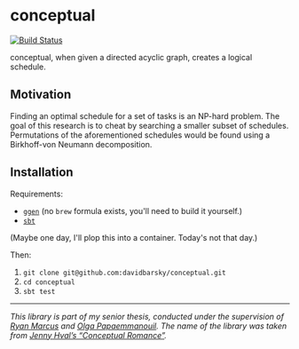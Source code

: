 # conceptual

[![Build Status](https://travis-ci.org/davidbarsky/conceptual.svg?branch=master)](https://travis-ci.org/davidbarsky/conceptual)

conceptual, when given a directed acyclic graph, creates a logical schedule.

## Motivation

Finding an optimal schedule for a set of tasks is an NP-hard problem. The goal of this research is to cheat by searching a smaller subset of schedules. Permutations of the aforementioned schedules would be found using a Birkhoff-von Neumann decomposition.

## Installation

Requirements:
- [`ggen`](https://github.com/perarnau/ggen) (no `brew` formula exists, you'll need to build it yourself.)
- [`sbt`](http://www.scala-sbt.org/download.html)

(Maybe one day, I'll plop this into a container. Today's not that day.)

Then:

1. `git clone git@github.com:davidbarsky/conceptual.git`
2. `cd conceptual`
3. `sbt test`

---

*This library is part of my senior thesis, conducted under the supervision of [Ryan Marcus](rmarcus.info) and [Olga Papaemmanouil](http://www.cs.brandeis.edu/~olga/home.html). The name of the library was taken from [Jenny Hval’s “Conceptual Romance”](https://www.youtube.com/watch?v=EY7eLAVrfK4).*
